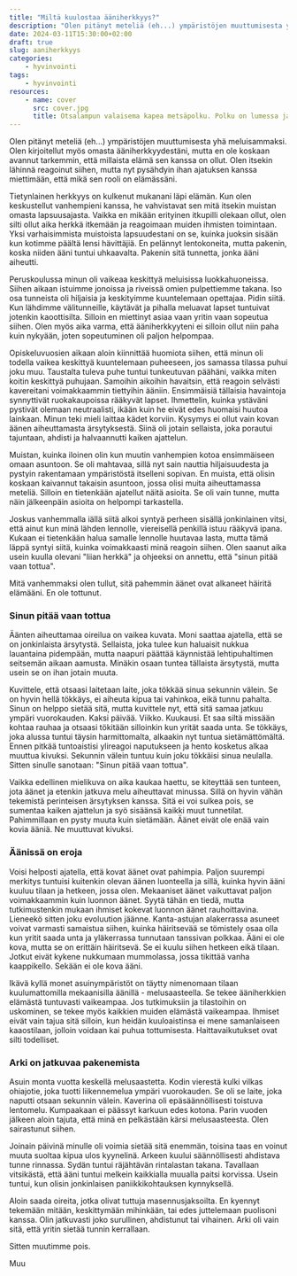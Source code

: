 ```yaml
---
title: "Miltä kuulostaa ääniherkkyys?"
description: "Olen pitänyt meteliä (eh...) ympäristöjen muuttumisesta yhä meluisammaksi. Olen kirjoitellut myös omasta ääniherkkyydestäni, mutta en ole koskaan avannut tarkemmin, että millaista elämä sen kanssa on ollut."
date: 2024-03-11T15:30:00+02:00
draft: true
slug: aaniherkkyys
categories:
    - hyvinvointi
tags:
    - hyvinvointi
resources:
    - name: cover
      src: cover.jpg
      title: Otsalampun valaisema kapea metsäpolku. Polku on lumessa ja taivaalta sataa lisää lunta. Edessä juoksee juoksija mustassa juoksuasussa.
---
```


Olen pitänyt meteliä (eh...) ympäristöjen muuttumisesta yhä meluisammaksi. Olen kirjoitellut myös omasta ääniherkkyydestäni, mutta en ole koskaan avannut tarkemmin, että millaista elämä sen kanssa on ollut. Olen itsekin lähinnä reagoinut siihen, mutta nyt pysähdyin ihan ajatuksen kanssa miettimään, että mikä sen rooli on elämässäni.

<!--more-->

Tietynlainen herkkyys on kulkenut mukanani läpi elämän. Kun olen keskustellut vanhempieni kanssa, he vahvistavat sen mitä itsekin muistan omasta lapsuusajasta. Vaikka en mikään erityinen itkupilli olekaan ollut, olen silti ollut aika herkkä itkemään ja reagoimaan muiden ihmisten toimintaan. Yksi varhaisimmista muistoista lapsuudestani on se, kuinka juoksin sisään kun kotimme päältä lensi hävittäjiä. En pelännyt lentokoneita, mutta pakenin, koska niiden ääni tuntui uhkaavalta. Pakenin sitä tunnetta, jonka ääni aiheutti.

Peruskoulussa minun oli vaikeaa keskittyä meluisissa luokkahuoneissa. Siihen aikaan istuimme jonoissa ja riveissä omien pulpettiemme takana. Iso osa tunneista oli hiljaisia ja keskityimme kuuntelemaan opettajaa. Pidin siitä. Kun lähdimme välitunneille, käytävät ja pihalla meluavat lapset tuntuivat jotenkin kaoottisilta. Silloin en miettinyt asiaa vaan yritin vaan sopeutua siihen. Olen myös aika varma, että ääniherkkyyteni ei silloin ollut niin paha kuin nykyään, joten sopeutuminen oli paljon helpompaa.

Opiskeluvuosien aikaan aloin kiinnittää huomiota siihen, että minun oli todella vaikea keskittyä kuuntelemaan puheeseen, jos samassa tilassa puhui joku muu. Taustalta tuleva puhe tuntui tunkeutuvan päähäni, vaikka miten koitin keskittyä puhujaan. Samoihin aikoihin havaitsin, että reagoin selvästi kavereitani voimakkaammin tiettyihin ääniin. Ensimmäisiä tällaisia havaintoja synnyttivät ruokakaupoissa rääkyvät lapset. Ihmettelin, kuinka ystäväni pystivät olemaan neutraalisti, ikään kuin he eivät edes huomaisi huutoa lainkaan. Minun teki mieli laittaa kädet korviin. Kysymys ei ollut vain kovan äänen aiheuttamasta ärsytyksestä. Siinä oli jotain sellaista, joka porautui tajuntaan, ahdisti ja halvaannutti kaiken ajattelun.

Muistan, kuinka iloinen olin kun muutin vanhempien kotoa ensimmäiseen omaan asuntoon. Se oli mahtavaa, sillä nyt sain nauttia hiljaisuudesta ja pystyin rakentamaan ympäristöstä itselleni sopivan. En muista, että olisin koskaan kaivannut takaisin asuntoon, jossa olisi muita aiheuttamassa meteliä. Silloin en tietenkään ajatellut näitä asioita. Se oli vain tunne, mutta näin jälkeenpäin asioita on helpompi tarkastella.

Joskus vanhemmalla iällä siitä alkoi syntyä perheen sisällä jonkinlainen vitsi, että ainut kun minä lähden lennolle, viereisellä penkillä istuu rääkyvä ipana. Kukaan ei tietenkään halua samalle lennolle huutavaa lasta, mutta tämä läppä syntyi siitä, kuinka voimakkaasti minä reagoin siihen. Olen saanut aika usein kuulla olevani "liian herkkä" ja ohjeeksi on annettu, että "sinun pitää vaan tottua".

Mitä vanhemmaksi olen tullut, sitä pahemmin äänet ovat alkaneet häiritä elämääni. En ole tottunut.

### Sinun pitää vaan tottua

Äänten aiheuttamaa oireilua on vaikea kuvata. Moni saattaa ajatella, että se on jonkinlaista ärsytystä. Sellaista, joka tulee kun haluaisit nukkua lauantaina pidempään, mutta naapuri päättää käynnistää lehtipuhaltimen seitsemän aikaan aamusta. Minäkin osaan tuntea tällaista ärsytystä, mutta usein se on ihan jotain muuta.

Kuvittele, että otsaasi laitetaan laite, joka tökkää sinua sekunnin välein. Se on hyvin hellä tökkäys, ei aiheuta kipua tai vahinkoa, eikä tunnu pahalta. Sinun on helppo sietää sitä, mutta kuvittele nyt, että sitä samaa jatkuu ympäri vuorokauden. Kaksi päivää. Viikko. Kuukausi. Et saa siltä missään kohtaa rauhaa ja otsaasi tökitään silloinkin kun yrität saada unta. Se tökkäys, joka alussa tuntui täysin harmittomalta, alkaakin nyt tuntua sietämättömältä. Ennen pitkää tuntoaistisi ylireagoi naputukseen ja hento kosketus alkaa muuttua kivuksi. Sekunnin välein tuntuu kuin joku tökkäisi sinua neulalla. Sitten sinulle sanotaan: "Sinun pitää vaan tottua".

Vaikka edellinen mielikuva on aika kaukaa haettu, se kiteyttää sen tunteen, jota äänet ja etenkin jatkuva melu aiheuttavat minussa. Sillä on hyvin vähän tekemistä perinteisen ärsytyksen kanssa. Sitä ei voi sulkea pois, se sumentaa kaiken ajattelun ja syö sisäänsä kaikki muut tunnetilat. Pahimmillaan en pysty muuta kuin sietämään. Äänet eivät ole enää vain kovia ääniä. Ne muuttuvat kivuksi.

### Äänissä on eroja

Voisi helposti ajatella, että kovat äänet ovat pahimpia. Paljon suurempi merkitys tuntuisi kuitenkin olevan äänen luonteella ja sillä, kuinka hyvin ääni kuuluu tilaan ja hetkeen, jossa olen. Mekaaniset äänet vaikuttavat paljon voimakkaammin kuin luonnon äänet. Syytä tähän en tiedä, mutta tutkimustenkin mukaan ihmiset kokevat luonnon äänet rauhoittavina. Lieneekö sitten joku evoluution jäänne. Kanta-astujan alakerrassa asuneet voivat varmasti samaistua siihen, kuinka häiritsevää se tömistely osaa olla kun yritit saada unta ja yläkerrassa tunnutaan tanssivan polkkaa. Ääni ei ole kova, mutta se on erittäin häiritsevä. Se ei kuulu siihen hetkeen eikä tilaan. Jotkut eivät kykene nukkumaan mummolassa, jossa tikittää vanha kaappikello. Sekään ei ole kova ääni.

Ikävä kyllä monet asuinympäristöt on täytty nimenomaan tilaan kuulumattomilla mekaanisilla äänillä - melusaasteella. Se tekee ääniherkkien elämästä tuntuvasti vaikeampaa. Jos tutkimuksiin ja tilastoihin on uskominen, se tekee myös kaikkien muiden elämästä vaikeampaa. Ihmiset eivät vain tajua sitä silloin, kun heidän kuuloaistinsa ei mene samanlaiseen kaaostilaan, jolloin voidaan kai puhua tottumisesta. Haittavaikutukset ovat silti todelliset.

### Arki on jatkuvaa pakenemista

Asuin monta vuotta keskellä melusaastetta. Kodin vierestä kulki vilkas ohiajotie, joka tuotti liikennemelua ympäri vuorokauden. Se oli se laite, joka naputti otsaan sekunnin välein. Kaverina oli epäsäännöllisesti toistuva lentomelu. Kumpaakaan ei päässyt karkuun edes kotona. Parin vuoden jälkeen aloin tajuta, että minä en pelkästään kärsi melusaasteesta. Olen sairastunut siihen.

Joinain päivinä minulle oli voimia sietää sitä enemmän, toisina taas en voinut muuta suoltaa kipua ulos kyynelinä. Arkeen kuului säännöllisesti ahdistava tunne rinnassa. Sydän tuntui räjähtävän rintalastan takana. Tavallaan vitsikästä, että ääni tuntui melkein kaikkialla muualla paitsi korvissa. Usein tuntui, kun olisin jonkinlaisen paniikkikohtauksen kynnyksellä.

Aloin saada oireita, jotka olivat tuttuja masennusjaksoilta. En kyennyt tekemään mitään, keskittymään mihinkään, tai edes juttelemaan puolisoni kanssa. Olin jatkuvasti joko surullinen, ahdistunut tai vihainen. Arki oli vain sitä, että yritin sietää tunnin kerrallaan.

Sitten muutimme pois.

Muu




